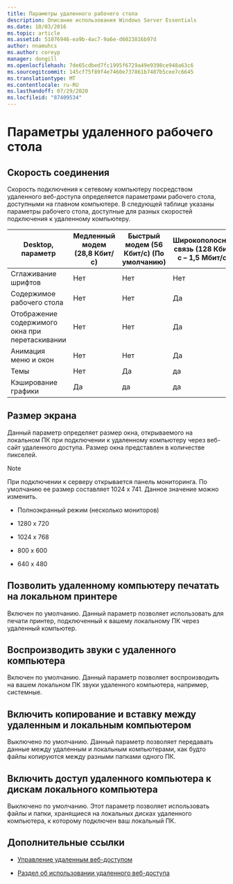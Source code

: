 ```yaml
---
title: Параметры удаленного рабочего стола
description: Описание использования Windows Server Essentials
ms.date: 10/03/2016
ms.topic: article
ms.assetid: 51076946-ea9b-4ac7-9a6e-d6023816b97d
author: nnamuhcs
ms.author: coreyp
manager: dongill
ms.openlocfilehash: 7de65cdbed7fc1995f6729a49e9398ce948a63c6
ms.sourcegitcommit: 145cf75f89f4e7460e737861b7407b5cee7c6645
ms.translationtype: MT
ms.contentlocale: ru-RU
ms.lasthandoff: 07/29/2020
ms.locfileid: "87409534"
---
```

# <a name="remote-desktop-options"></a>Параметры удаленного рабочего стола

## <a name="connection-speed"></a>Скорость соединения
 Скорость подключения к сетевому компьютеру посредством удаленного веб-доступа определяется параметрами рабочего стола, доступными на главном компьютере. В следующей таблице указаны параметры рабочего стола, доступные для разных скоростей подключения к удаленному компьютеру.

| Desktop, параметр | Медленный модем (28,8 Кбит/с) | Быстрый модем (56 Кбит/с) (По умолчанию) | Широкополосная связь (128 Кбит/с – 1,5 Мбит/с) | Локальная сеть (1,5 Мбит/с и выше) |
|--|--|--|--|--|
| Сглаживание шрифтов | Нет | Нет | Нет | Да |
| Содержимое рабочего стола | Нет | Нет | Да | да |
| Отображение содержимого окна при перетаскивании | Нет | Нет | Да | да |
| Анимация меню и окон | Нет | Нет | Да | да |
| Темы | Нет | Да | да | да |
| Кэширование графики | Да | да | да | да |

## <a name="screen-size"></a>Размер экрана
 Данный параметр определяет размер окна, открываемого на локальном ПК при подключении к удаленному компьютеру через веб-сайт удаленного доступа. Размер окна представлен в количестве пикселей.

> [!NOTE]
>  При подключении к серверу открывается панель мониторинга. По умолчанию ее размер составляет 1024 x 741. Данное значение можно изменить.

-   Полноэкранный режим (несколько мониторов)

-   1280 x 720

-   1024 x 768

-    800 x 600

-   640 x 480

## <a name="enable-the-remote-computer-to-print-to-my-local-printer"></a>Позволить удаленному компьютеру печатать на локальном принтере
 Включен по умолчанию. Данный параметр позволяет использовать для печати принтер, подключенный к вашему локальному ПК через удаленный компьютер.

## <a name="play-sounds-from-the-remote-computer"></a>Воспроизводить звуки с удаленного компьютера
 Включен по умолчанию. Данный параметр позволяет воспроизводить на вашем локальном ПК звуки удаленного компьютера, например, системные.

## <a name="enable-copy-and-paste-between-the-remote-computer-and-the-local-computer"></a>Включить копирование и вставку между удаленным и локальным компьютером
 Выключено по умолчанию. Данный параметр позволяет передавать данные между удаленным и локальным компьютерами, как будто файлы копируются между разными папками одного ПК.

## <a name="enable-the-remote-computer-to-access-drives-on-my-local-computer"></a>Включить доступ удаленного компьютера к дискам локального компьютера
 Выключено по умолчанию. Этот параметр позволяет использовать файлы и папки, хранящиеся на локальных дисках удаленного компьютера, к которому подключен ваш локальный ПК.

## <a name="additional-references"></a>Дополнительные ссылки

-   [Управление удаленным веб-доступом](../manage/Manage-Remote-Web-Access-in-Windows-Server-Essentials.md)

-   [Раздел об использовании удаленного веб-доступа](../use/Use-Remote-Web-Access-in-Windows-Server-Essentials.md)
